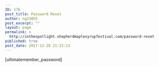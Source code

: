 ```yaml
---
ID: 176
post_title: Password Reset
author: ng23055
post_excerpt: ""
layout: page
permalink: >
  http://inthespotlight.shepherdmaplesyrupfestival.com/password-reset
published: true
post_date: 2017-12-20 21:23:13
---
```

[ultimatemember_password]